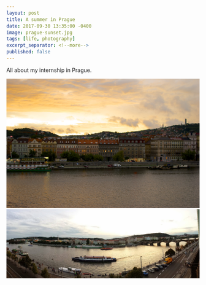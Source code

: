 ```yaml
---
layout: post
title: A summer in Prague
date: 2017-09-30 13:35:00 -0400
image: prague-sunset.jpg
tags: [life, photography]
excerpt_separator: <!--more-->
published: false
---
```

All about my internship in Prague.

<!--more-->

![prague-sunset]
![prague-pano]

[prague-sunset]: /assets/img/prague-sunset.jpg "Prague Sunset"
[prague-pano]: /assets/img/prague-pano.jpg "Prague Sunset"
